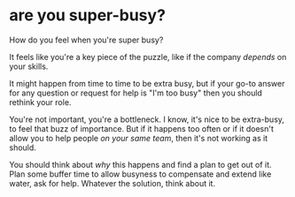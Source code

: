 
# are you super-busy?

How do you feel when you're super busy?

It feels like you're a key piece of the puzzle, like if the company _depends_ on your skills.

It might happen from time to time to be extra busy, but if your go-to answer for any question or request for help is "I'm too busy" then you should rethink your role.

You're not important, you're a bottleneck.
I know, it's nice to be extra-busy, to feel that buzz of importance. But if it happens too often or if it doesn't allow you to help people _on your same team_, then it's not working as it should.

You should think about _why_ this happens and find a plan to get out of it.
Plan some buffer time to allow busyness to compensate and extend like water, ask for help. Whatever the solution, think about it.


